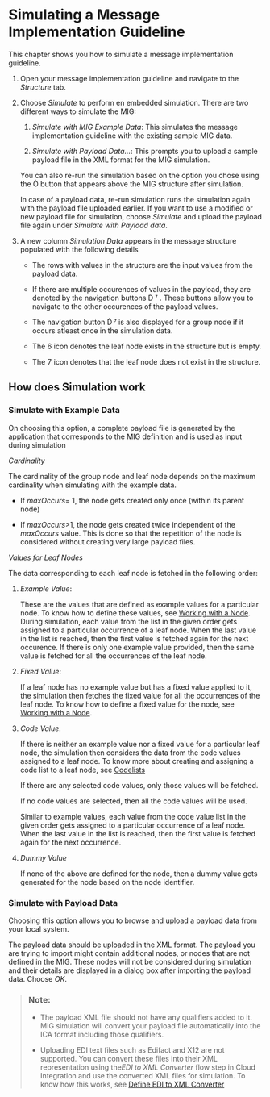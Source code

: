 <!-- loio42b45c56d36245c991598718f488da11 -->

<link rel="stylesheet" type="text/css" href="../css/sap-icons.css"/>

# Simulating a Message Implementation Guideline

This chapter shows you how to simulate a message implementation guideline.

1.  Open your message implementation guideline and navigate to the *Structure* tab.

2.  Choose *Simulate* to perform en embedded simulation. There are two different ways to simulate the MIG:

    1.  *Simulate with MIG Example Data*: This simulates the message implementation guideline with the existing sample MIG data.

    2.  *Simulate with Payload Data...*: This prompts you to upload a sample payload file in the XML format for the MIG simulation.

    You can also re-run the simulation based on the option you chose using the <span class="SAP-icons"></span> button that appears above the MIG structure after simulation.

    In case of a payload data, re-run simulation runs the simulation again with the payload file uploaded earlier. If you want to use a modified or new payload file for simulation, choose *Simulate* and upload the payload file again under *Simulate with Payload data*.

3.  A new column *Simulation Data* appears in the message structure populated with the following details
    -   The rows with values in the structure are the input values from the payload data.
    -   If there are multiple occurences of values in the payload, they are denoted by the navigation buttons <span class="SAP-icons"></span> <span class="SAP-icons"></span> . These buttons allow you to navigate to the other occurences of the payload values.
    -   The navigation button <span class="SAP-icons"></span> <span class="SAP-icons"></span> is also displayed for a group node if it occurs atleast once in the simulation data.
    -   The <span class="BusinessSuiteInAppSymbols"></span> icon denotes the leaf node exists in the structure but is empty.

    -   The <span class="BusinessSuiteInAppSymbols"></span> icon denotes that the leaf node does not exist in the structure.




<a name="loio42b45c56d36245c991598718f488da11__section_ikh_cbb_gqb"/>

## How does Simulation work



### Simulate with Example Data

On choosing this option, a complete payload file is generated by the application that corresponds to the MIG definition and is used as input during simulation

*Cardinality*

The cardinality of the group node and leaf node depends on the maximum cardinality when simulating with the example data.

-   If *maxOccurs*= 1, the node gets created only once \(within its parent node\)

-   If *maxOccurs*\>1, the node gets created twice independent of the *maxOccurs* value. This is done so that the repetition of the node is considered without creating very large payload files.

*Values for Leaf Nodes*

The data corresponding to each leaf node is fetched in the following order:

1.  *Example Value*:

    These are the values that are defined as example values for a particular node. To know how to define these values, see [Working with a Node](working-with-a-node-518b54f.md). During simulation, each value from the list in the given order gets assigned to a particular occurrence of a leaf node. When the last value in the list is reached, then the first value is fetched again for the next occurence. If there is only one example value provided, then the same value is fetched for all the occurrences of the leaf node.

2.  *Fixed Value*:

    If a leaf node has no example value but has a fixed value applied to it, the simulation then fetches the fixed value for all the occurrences of the leaf node. To know how to define a fixed value for the node, see [Working with a Node](working-with-a-node-518b54f.md).

3.  *Code Value*:

    If there is neither an example value nor a fixed value for a particular leaf node, the simulation then considers the data from the code values assigned to a leaf node. To know more about creating and assigning a code list to a leaf node, see [Codelists](codelists-a7a84b0.md)

    If there are any selected code values, only those values will be fetched.

    If no code values are selected, then all the code values will be used.

    Similar to example values, each value from the code value list in the given order gets assigned to a particular occurrence of a leaf node. When the last value in the list is reached, then the first value is fetched again for the next occurrence.

4.  *Dummy Value*

    If none of the above are defined for the node, then a dummy value gets generated for the node based on the node identifier.




### Simulate with Payload Data

Choosing this option allows you to browse and upload a payload data from your local system.

The payload data should be uploaded in the XML format. The payload you are trying to import might contain additional nodes, or nodes that are not defined in the MIG. These nodes will not be considered during simulation and their details are displayed in a dialog box after importing the payload data. Choose *OK*.

> ### Note:  
> -   The payload XML file should not have any qualifiers added to it. MIG simulation will convert your payload file automatically into the ICA format including those qualifiers.
> 
> -   Uploading EDI text files such as Edifact and X12 are not supported. You can convert these files into their XML representation using the*EDI to XML Converter* flow step in Cloud Integration and use the converted XML files for simulation. To know how this works, see [Define EDI to XML Converter](../Development/define-edi-to-xml-converter-6a3d12b.md)



